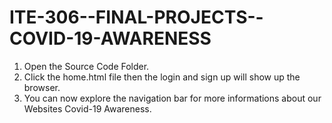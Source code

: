 # ITE-306--FINAL-PROJECTS--COVID-19-AWARENESS

1. Open the Source Code Folder.
2. Click the home.html file then the login and sign up will show up the browser.
3. You can now explore the navigation bar for more informations about our Websites Covid-19 Awareness.
